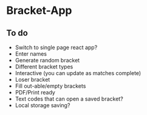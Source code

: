 # Bracket-App

## To do
- Switch to single page react app?
- Enter names
- Generate random bracket
- Different bracket types
- Interactive (you can update as matches complete)
- Loser bracket
- Fill out-able/empty brackets
- PDF/Print ready
- Text codes that can open a saved bracket?
- Local storage saving?